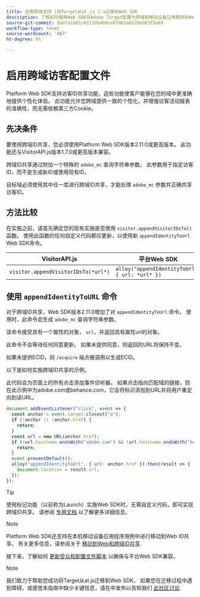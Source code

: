 ```yaml
---
title: 启用跨域支持 |将Target从at.js 2.x迁移到Web SDK
description: 了解如何使用Web SDK将Adobe Target配置为跨域和移动设备应用程序到Web浏览器方案。
source-git-commit: dad7a1b01c4313d6409ce07d01a6520ed83f5e89
workflow-type: tm+mt
source-wordcount: '467'
ht-degree: 0%

---
```


# 启用跨域访客配置文件

Platform Web SDK支持访客ID共享功能，这些功能使客户能够在您的域中更准确地提供个性化体验。 此功能允许您跨域提供一致的个性化，并增强访客活动报表的准确性，而无需依赖第三方Cookie。

## 先决条件

要使用跨域ID共享，您必须使用Platform Web SDK版本2.11.0或更高版本。 此功能还与VisitorAPI.js版本1.7.0或更高版本兼容。

跨域ID共享通过附加一个特殊的 `adobe_mc` 查询字符串参数。 此参数用于指定访客ID，而不是生成新ID或使用现有ID。

目标域必须使用其中任一库进行跨域ID共享，才能处理 `adobe_mc` 参数并正确共享访客ID。

## 方法比较

在实施之前，请首先确定您的现有实施是否使用 `visitor.appendVisitorIDsTo()` 函数。 使用此函数的任何自定义代码都应更新，以使用新 `appendIdentityToUrl` Web SDK命令。

| VisitorAPI.js | 平台Web SDK |
| --- | --- |
| `visitor.appendVisitorIDsTo(*url*)` | `alloy("appendIdentityToUrl", { url: *url* })` |

## 使用 `appendIdentityToURL` 命令

对于跨域ID共享，Web SDK版本2.11.0增加了对 `appendIdentityToUrl` 命令。 使用时，此命令会生成 `adobe_mc` 查询字符串参数。

该命令接受具有一个属性的对象， `url`，并返回具有属性url的对象。

此命令不会等待任何同意更新。 如果未提供同意，则返回的URL将保持不变。

如果未提供ECID，则 `/acquire` 端点被调用以生成ECID。

以下是如何实施跨域ID共享的示例。

此代码会为页面上的所有点击添加事件侦听器。 如果点击指向匹配域的链接，则在此示例中为adobe.com或behance.com，它会将标识添加到URL并将用户重定向到该URL。

```Javascript
document.addEventListener("click", event => {
  const anchor = event.target.closest("a");
  if (!anchor || !anchor.href) {
    return;
  }
  const url = new URL(anchor.href);
  if (!url.hostname.endsWith("adobe.com") && !url.hostname.endsWith("behance.com")) {
    return;
  }
  event.preventDefault();
  alloy("appendIdentityToUrl", { url: anchor.href }).then(result => {
    document.location = result.url;
  });
});
```

>[!TIP]
>
>使用标记功能（以前称为Launch）实施Web SDK时，无需自定义代码，即可实现跨域ID共享。 请参阅 [专用文档](https://experienceleague.adobe.com/docs/experience-platform/edge/identity/id-sharing.html#tags-extension) 以了解更多详细信息。

>[!NOTE]
>
>Platform Web SDK还支持在本机移动设备应用程序用例中进行移动到Web ID共享。 有关更多信息，请参阅关于 [移动到Web和跨域ID共享](https://experienceleague.adobe.com/docs/experience-platform/edge/identity/id-sharing.html).

接下来，了解如何 [更新受众和配置文件脚本](update-audiences.md) 以确保与平台Web SDK兼容。

>[!NOTE]
>
>我们致力于帮助您成功将Target从at.js迁移到Web SDK。 如果您在迁移过程中遇到障碍，或感觉本指南中缺少关键信息，请在中发布以告知我们 [此社区讨论](https://experienceleaguecommunities.adobe.com/t5/adobe-experience-platform-launch/tutorial-discussion-implement-adobe-experience-cloud-with-web/td-p/444996).